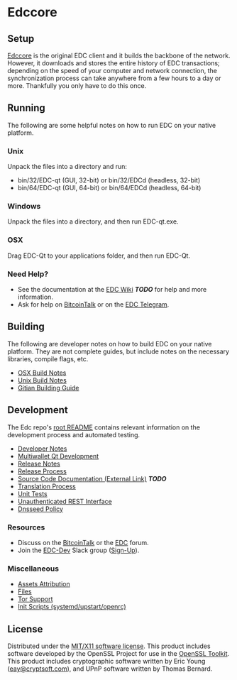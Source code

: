 Edccore
=====================

Setup
---------------------
[Edccore](http://EDCcore.io) is the original EDC client and it builds the backbone of the network. However, it downloads and stores the entire history of EDC transactions; depending on the speed of your computer and network connection, the synchronization process can take anywhere from a few hours to a day or more. Thankfully you only have to do this once.

Running
---------------------
The following are some helpful notes on how to run EDC on your native platform.

### Unix

Unpack the files into a directory and run:

- bin/32/EDC-qt (GUI, 32-bit) or bin/32/EDCd (headless, 32-bit)
- bin/64/EDC-qt (GUI, 64-bit) or bin/64/EDCd (headless, 64-bit)

### Windows

Unpack the files into a directory, and then run EDC-qt.exe.

### OSX

Drag EDC-Qt to your applications folder, and then run EDC-Qt.

### Need Help?

* See the documentation at the [EDC Wiki](https://github.com/216k155/EDC/wiki) ***TODO***
for help and more information.
* Ask for help on [BitcoinTalk](https://bitcointalk.org/index.php?topic=2254046.0) or on the [EDC Telegram](https://t.me/EDCcoinOfficialChat).

Building
---------------------
The following are developer notes on how to build EDC on your native platform. They are not complete guides, but include notes on the necessary libraries, compile flags, etc.

- [OSX Build Notes](build-osx.md)
- [Unix Build Notes](build-unix.md)
- [Gitian Building Guide](gitian-building.md)

Development
---------------------
The Edc repo's [root README](https://github.com/EDC-Project/EDC/blob/master/README.md) contains relevant information on the development process and automated testing.

- [Developer Notes](developer-notes.md)
- [Multiwallet Qt Development](multiwallet-qt.md)
- [Release Notes](release-notes.md)
- [Release Process](release-process.md)
- [Source Code Documentation (External Link)](https://dev.visucore.com/bitcoin/doxygen/) ***TODO***
- [Translation Process](translation_process.md)
- [Unit Tests](unit-tests.md)
- [Unauthenticated REST Interface](REST-interface.md)
- [Dnsseed Policy](dnsseed-policy.md)

### Resources

* Discuss on the [BitcoinTalk](https://bitcointalk.org/index.php?topic=1262920.0) or the [EDC](http://forum.EDC.org/) forum.
* Join the [EDC-Dev](https://EDC-dev.slack.com/) Slack group ([Sign-Up](https://EDC-dev.herokuapp.com/)).

### Miscellaneous
- [Assets Attribution](assets-attribution.md)
- [Files](files.md)
- [Tor Support](tor.md)
- [Init Scripts (systemd/upstart/openrc)](init.md)

License
---------------------
Distributed under the [MIT/X11 software license](http://www.opensource.org/licenses/mit-license.php).
This product includes software developed by the OpenSSL Project for use in the [OpenSSL Toolkit](https://www.openssl.org/). This product includes
cryptographic software written by Eric Young ([eay@cryptsoft.com](mailto:eay@cryptsoft.com)), and UPnP software written by Thomas Bernard.
